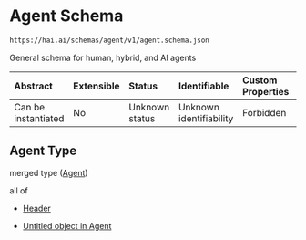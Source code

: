 # Agent Schema

```txt
https://hai.ai/schemas/agent/v1/agent.schema.json
```

General schema for human, hybrid, and AI agents

| Abstract            | Extensible | Status         | Identifiable            | Custom Properties | Additional Properties | Access Restrictions | Defined In                                                                                                    |
| :------------------ | :--------- | :------------- | :---------------------- | :---------------- | :-------------------- | :------------------ | :------------------------------------------------------------------------------------------------------------ |
| Can be instantiated | No         | Unknown status | Unknown identifiability | Forbidden         | Allowed               | none                | [agent.schema.json](../../https:/hai.ai/schemas/=./schemas/agent/v1/agent.schema.json "open original schema") |

## Agent Type

merged type ([Agent](agent.md))

all of

* [Header](task-allof-header.md "check type definition")

* [Untitled object in Agent](agent-allof-1.md "check type definition")
